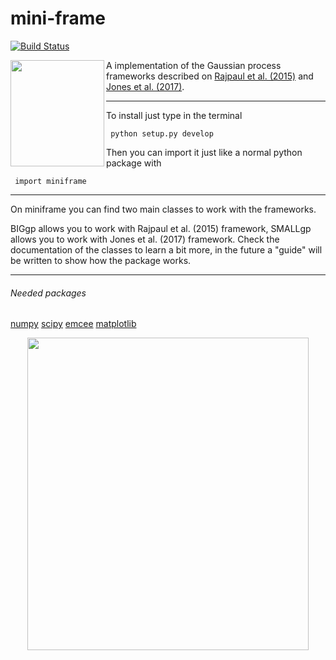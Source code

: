 # mini-frame
[![Build Status](https://travis-ci.org/jdavidrcamacho/mini-frame.svg?branch=master)](https://travis-ci.org/jdavidrcamacho/mini-frame)

<img align="left" width="150" height="170" src="https://musingsonmath.files.wordpress.com/2011/04/gauss_portrait.jpg">

A implementation of the Gaussian process frameworks described on [Rajpaul et al. (2015)](https://academic.oup.com/mnras/article/452/3/2269/1079217) and [Jones et al. (2017)](https://arxiv.org/abs/1711.01318). 

-------------------------

To install just type in the terminal

     python setup.py develop
  
Then you can import it just like a normal python package with
     
     import miniframe
     
-------------------------

On miniframe you can find two main classes to work with the frameworks.

BIGgp allows you to work with Rajpaul et al. (2015) framework, SMALLgp allows you to work with Jones et al. (2017) framework. Check the documentation of the classes to learn a bit more, in the future a "guide" will be written to show how the package works.

     
-------------------------

###### Needed packages
[numpy](http://www.numpy.org/)
[scipy](https://www.scipy.org/)
[emcee](http://dfm.io/emcee/current/)
[matplotlib](https://matplotlib.org/)

<p align="center">
<img align="center" width="450" height="500" src="https://i.imgur.com/RFmLPld.png">
</p>
